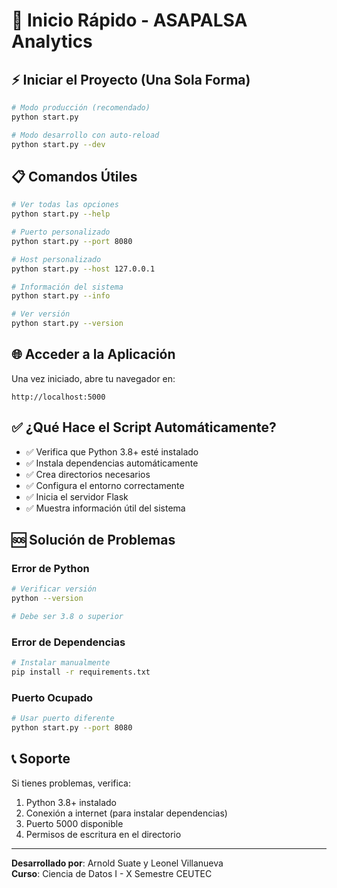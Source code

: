 # 🚀 Inicio Rápido - ASAPALSA Analytics

## ⚡ Iniciar el Proyecto (Una Sola Forma)

```bash
# Modo producción (recomendado)
python start.py

# Modo desarrollo con auto-reload
python start.py --dev
```

## 📋 Comandos Útiles

```bash
# Ver todas las opciones
python start.py --help

# Puerto personalizado
python start.py --port 8080

# Host personalizado
python start.py --host 127.0.0.1

# Información del sistema
python start.py --info

# Ver versión
python start.py --version
```

## 🌐 Acceder a la Aplicación

Una vez iniciado, abre tu navegador en:
```
http://localhost:5000
```

## ✅ ¿Qué Hace el Script Automáticamente?

- ✅ Verifica que Python 3.8+ esté instalado
- ✅ Instala dependencias automáticamente
- ✅ Crea directorios necesarios
- ✅ Configura el entorno correctamente
- ✅ Inicia el servidor Flask
- ✅ Muestra información útil del sistema

## 🆘 Solución de Problemas

### Error de Python
```bash
# Verificar versión
python --version

# Debe ser 3.8 o superior
```

### Error de Dependencias
```bash
# Instalar manualmente
pip install -r requirements.txt
```

### Puerto Ocupado
```bash
# Usar puerto diferente
python start.py --port 8080
```

## 📞 Soporte

Si tienes problemas, verifica:
1. Python 3.8+ instalado
2. Conexión a internet (para instalar dependencias)
3. Puerto 5000 disponible
4. Permisos de escritura en el directorio

---
**Desarrollado por**: Arnold Suate y Leonel Villanueva  
**Curso**: Ciencia de Datos I - X Semestre CEUTEC

